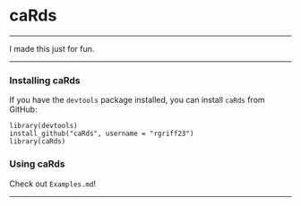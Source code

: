# caRds

___

I made this just for fun.

___

### Installing caRds

If you have the `devtools` package installed, you can install `caRds` from GitHub:

```
library(devtools)
install_github("caRds", username = "rgriff23")
library(caRds)
```

### Using caRds

Check out `Examples.md`!

___